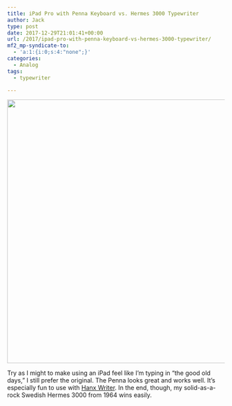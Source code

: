 ```yaml
---
title: iPad Pro with Penna Keyboard vs. Hermes 3000 Typewriter
author: Jack
type: post
date: 2017-12-29T21:01:41+00:00
url: /2017/ipad-pro-with-penna-keyboard-vs-hermes-3000-typewriter/
mf2_mp-syndicate-to:
  - 'a:1:{i:0;s:4:"none";}'
categories:
  - Analog
tags:
  - typewriter

---
```

<img class="alignnone size-large wp-image-744" src="/wp-content/uploads/2017/12/penna-vs-hermes-1024x611.jpg" alt="" width="1024" height="611" srcset="/wp-content/uploads/2017/12/penna-vs-hermes-1024x611.jpg 1024w, /wp-content/uploads/2017/12/penna-vs-hermes-300x179.jpg 300w, /wp-content/uploads/2017/12/penna-vs-hermes-768x458.jpg 768w, /wp-content/uploads/2017/12/penna-vs-hermes-750x448.jpg 750w, /wp-content/uploads/2017/12/penna-vs-hermes.jpg 1200w" sizes="(max-width: 1024px) 100vw, 1024px" />

Try as I might to make using an iPad feel like I&#8217;m typing in &#8220;the good old days,&#8221; I still prefer the original. The Penna looks great and works well. It&#8217;s especially fun to use with [Hanx Writer][1]. In the end, though, my solid-as-a-rock Swedish Hermes 3000 from 1964 wins easily.

 [1]: http://hanxwriter.com